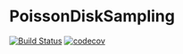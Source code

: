 # PoissonDiskSampling

[![Build Status](https://github.com/KeitaNakamura/PoissonDiskSampling.jl/workflows/CI/badge.svg)](https://github.com/KeitaNakamura/PoissonDiskSampling.jl/actions)
[![codecov](https://codecov.io/gh/KeitaNakamura/PoissonDiskSampling.jl/branch/main/graph/badge.svg?token=7vrwuWCsYU)](https://codecov.io/gh/KeitaNakamura/PoissonDiskSampling.jl)
